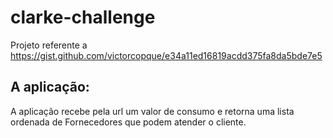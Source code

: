 # clarke-challenge
Projeto referente a https://gist.github.com/victorcopque/e34a11ed16819acdd375fa8da5bde7e5
## A aplicação:
A aplicação recebe pela url um valor de consumo e retorna uma lista ordenada de Fornecedores que podem atender o cliente.
